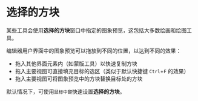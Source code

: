 # 选择的方块

某些工具会使用**选择的方块**窗口中指定的图象预览，这包括大多数绘画和绘图工具。

编辑器用户界面中的图象预览可以拖放到不同的位置，以达到不同的效果：

- 拖入其他界面元素内（如蒙版工具）以快速复制方块
- 拖入主要视图可直接填充目标的选区（类似于默认快捷键 `Ctrl`+`F` 的效果）
- 拖入主要视图可将图象预览中的方块替换目标处的方块

默认情况下，可使用`鼠标中键`快速设置**选择的方块**。
